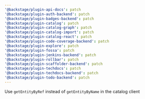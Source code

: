 ```yaml
---
'@backstage/plugin-api-docs': patch
'@backstage/plugin-auth-backend': patch
'@backstage/plugin-badges-backend': patch
'@backstage/plugin-catalog': patch
'@backstage/plugin-catalog-graph': patch
'@backstage/plugin-catalog-import': patch
'@backstage/plugin-catalog-react': patch
'@backstage/plugin-code-coverage-backend': patch
'@backstage/plugin-explore': patch
'@backstage/plugin-fossa': patch
'@backstage/plugin-jenkins-backend': patch
'@backstage/plugin-rollbar': patch
'@backstage/plugin-scaffolder-backend': patch
'@backstage/plugin-techdocs': patch
'@backstage/plugin-techdocs-backend': patch
'@backstage/plugin-todo-backend': patch
---
```


Use `getEntityByRef` instead of `getEntityByName` in the catalog client
